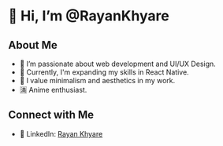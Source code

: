 # 👋 Hi, I’m @RayanKhyare

## About Me
- 👀 I’m passionate about web development and UI/UX Design.
- 🌱 Currently, I'm expanding my skills in React Native.
- :evergreen_tree: I value minimalism and aesthetics in my work.
- :u6e80: Anime enthusiast.

## Connect with Me
- 🙍 LinkedIn: [Rayan Khyare](https://www.linkedin.com/in/rayankhyare/)
